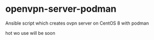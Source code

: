 # openvpn-server-podman
Ansible script which creates ovpn server on CentOS 8 with podman

hot wo use will be soon
